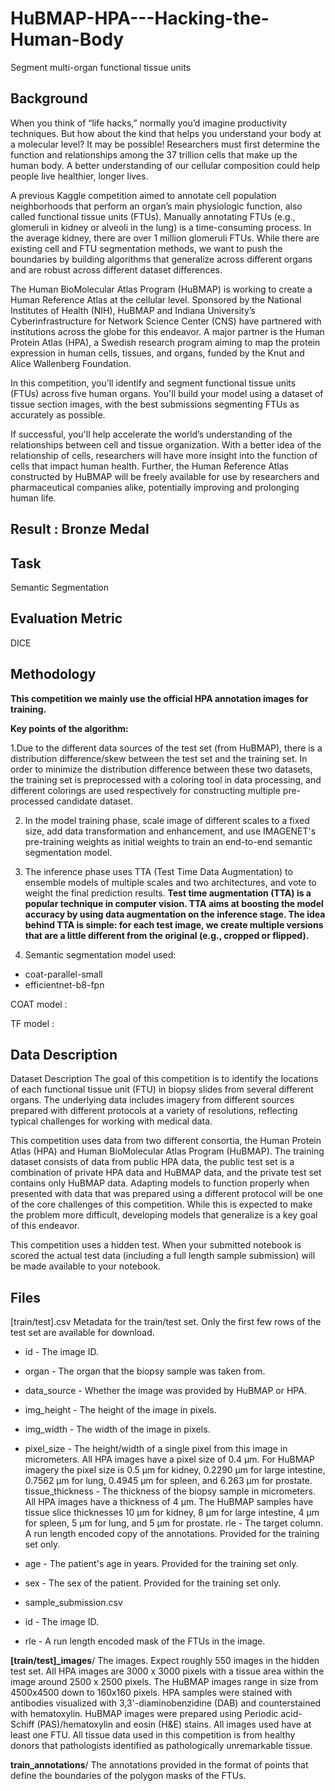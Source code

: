 # HuBMAP-HPA---Hacking-the-Human-Body
Segment multi-organ functional tissue units

Background
--

When you think of “life hacks,” normally you’d imagine productivity techniques. But how about the kind that helps you understand your body at a molecular level? It may be possible! Researchers must first determine the function and relationships among the 37 trillion cells that make up the human body. A better understanding of our cellular composition could help people live healthier, longer lives.

A previous Kaggle competition aimed to annotate cell population neighborhoods that perform an organ’s main physiologic function, also called functional tissue units (FTUs). Manually annotating FTUs (e.g., glomeruli in kidney or alveoli in the lung) is a time-consuming process. In the average kidney, there are over 1 million glomeruli FTUs. While there are existing cell and FTU segmentation methods, we want to push the boundaries by building algorithms that generalize across different organs and are robust across different dataset differences.

The Human BioMolecular Atlas Program (HuBMAP) is working to create a Human Reference Atlas at the cellular level. Sponsored by the National Institutes of Health (NIH), HuBMAP and Indiana University’s Cyberinfrastructure for Network Science Center (CNS) have partnered with institutions across the globe for this endeavor. A major partner is the Human Protein Atlas (HPA), a Swedish research program aiming to map the protein expression in human cells, tissues, and organs, funded by the Knut and Alice Wallenberg Foundation.

In this competition, you’ll identify and segment functional tissue units (FTUs) across five human organs. You'll build your model using a dataset of tissue section images, with the best submissions segmenting FTUs as accurately as possible.

If successful, you'll help accelerate the world’s understanding of the relationships between cell and tissue organization. With a better idea of the relationship of cells, researchers will have more insight into the function of cells that impact human health. Further, the Human Reference Atlas constructed by HuBMAP will be freely available for use by researchers and pharmaceutical companies alike, potentially improving and prolonging human life.

Result : Bronze Medal
--

Task
--
Semantic Segmentation

Evaluation Metric
--
DICE

Methodology
--

<strong>This competition we mainly use the official HPA annotation images for training.</strong> 

<strong>Key points of the algorithm:</strong>

1.Due to the different data sources of the test set (from HuBMAP), there is a distribution difference/skew between the test set and the training set. In order to minimize the distribution difference between these two datasets, the training set is preprocessed with a coloring tool in data processing, and different colorings are used respectively for constructing multiple pre-processed candidate dataset.

2. In the model training phase, scale image of different scales to a fixed size, add data transformation and enhancement, and use IMAGENET's pre-training weights as initial weights to train an end-to-end semantic segmentation model.

3. The inference phase uses TTA (Test Time Data Augmentation) to ensemble models of multiple scales and two architectures, and vote to weight the final prediction results. <strong>Test time augmentation (TTA) is a popular technique in computer vision. TTA aims at boosting the model accuracy by using data augmentation on the inference stage. The idea behind TTA is simple: for each test image, we create multiple versions that are a little different from the original (e.g., cropped or flipped).</strong> 

4. Semantic segmentation model used:
- coat-parallel-small
- efficientnet-b8-fpn


COAT model :


TF model :



Data Description
--


Dataset Description
The goal of this competition is to identify the locations of each functional tissue unit (FTU) in biopsy slides from several different organs. The underlying data includes imagery from different sources prepared with different protocols at a variety of resolutions, reflecting typical challenges for working with medical data.

This competition uses data from two different consortia, the Human Protein Atlas (HPA) and Human BioMolecular Atlas Program (HuBMAP). The training dataset consists of data from public HPA data, the public test set is a combination of private HPA data and HuBMAP data, and the private test set contains only HuBMAP data. Adapting models to function properly when presented with data that was prepared using a different protocol will be one of the core challenges of this competition. While this is expected to make the problem more difficult, developing models that generalize is a key goal of this endeavor.

This competition uses a hidden test. When your submitted notebook is scored the actual test data (including a full length sample submission) will be made available to your notebook.


Files
--

[train/test].csv Metadata for the train/test set. Only the first few rows of the test set are available for download.

- id - The image ID.
- organ - The organ that the biopsy sample was taken from.
- data_source - Whether the image was provided by HuBMAP or HPA.
- img_height - The height of the image in pixels.
- img_width - The width of the image in pixels.
- pixel_size - The height/width of a single pixel from this image in micrometers. All HPA images have a pixel size of 0.4 µm. For HuBMAP imagery the pixel size is 0.5 µm for kidney, 0.2290 µm for large intestine, 0.7562 µm for lung, 0.4945 µm for spleen, and 6.263 µm for prostate.
tissue_thickness - The thickness of the biopsy sample in micrometers. All HPA images have a thickness of 4 µm. The HuBMAP samples have tissue slice thicknesses 10 µm for kidney, 8 µm for large intestine, 4 µm for spleen, 5 µm for lung, and 5 µm for prostate.
rle - The target column. A run length encoded copy of the annotations. Provided for the training set only.
- age - The patient's age in years. Provided for the training set only.
- sex - The sex of the patient. Provided for the training set only.
- sample_submission.csv

- id - The image ID.
- rle - A run length encoded mask of the FTUs in the image.

<strong>[train/test]_images</strong>/ The images. Expect roughly 550 images in the hidden test set. All HPA images are 3000 x 3000 pixels with a tissue area within the image around 2500 x 2500 pixels. The HuBMAP images range in size from 4500x4500 down to 160x160 pixels. HPA samples were stained with antibodies visualized with 3,3'-diaminobenzidine (DAB) and counterstained with hematoxylin. HuBMAP images were prepared using Periodic acid-Schiff (PAS)/hematoxylin and eosin (H&E) stains. All images used have at least one FTU. All tissue data used in this competition is from healthy donors that pathologists identified as pathologically unremarkable tissue.

<strong>train_annotations</strong>/ The annotations provided in the format of points that define the boundaries of the polygon masks of the FTUs.
